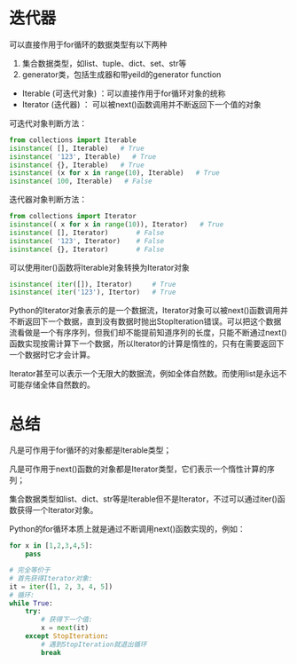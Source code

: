 # 迭代器
可以直接作用于for循环的数据类型有以下两种
1. 集合数据类型，如list、tuple、dict、set、str等
2. generator类，包括生成器和带yeild的generator function

- Iterable (可迭代对象) ：可以直接作用于for循环对象的统称
- Iterator (迭代器) ： 可以被next()函数调用并不断返回下一个值的对象

可迭代对象判断方法：
```python
from collections import Iterable
isinstance( [], Iterable)   # True
isinstance( '123', Iterable)   # True
isinstance( {}, Iterable)   # True
isinstance( (x for x in range(10), Iterable)   # True
isinstance( 100, Iterable)   # False
```

迭代器对象判断方法：
```python
from collections import Iterator
isinstance(( x for x in range(10)), Iterator)   # True
isinstance( [], Iterator)       # False
isinstance( '123', Iterator)    # False
isinstance( {}, Iterator)       # False
```

可以使用iter()函数将Iterable对象转换为Iterator对象
```python
isinstance( iter([]), Iterator)     # True
isinstance( iter('123'), Itertor)   # True
```

Python的Iterator对象表示的是一个数据流，Iterator对象可以被next()函数调用并不断返回下一个数据，直到没有数据时抛出StopIteration错误。可以把这个数据流看做是一个有序序列，但我们却不能提前知道序列的长度，只能不断通过next()函数实现按需计算下一个数据，所以Iterator的计算是惰性的，只有在需要返回下一个数据时它才会计算。

Iterator甚至可以表示一个无限大的数据流，例如全体自然数。而使用list是永远不可能存储全体自然数的。

# 总结
凡是可作用于for循环的对象都是Iterable类型；

凡是可作用于next()函数的对象都是Iterator类型，它们表示一个惰性计算的序列；

集合数据类型如list、dict、str等是Iterable但不是Iterator，不过可以通过iter()函数获得一个Iterator对象。

Python的for循环本质上就是通过不断调用next()函数实现的，例如：

```python
for x in [1,2,3,4,5]:
    pass

# 完全等价于
# 首先获得Iterator对象:
it = iter([1, 2, 3, 4, 5])
# 循环:
while True:
    try:
        # 获得下一个值:
        x = next(it)
    except StopIteration:
        # 遇到StopIteration就退出循环
        break
```
